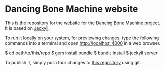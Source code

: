 Dancing Bone Machine website
============================

This is the repository for the [website](http://dancingbonemachine.elsoftwarehamuerto.org) for the Dancing Bone Machine project. It is based on [Jeckyll](http://jeckyllrb.com).

To run it locally on your system, for previewing changes, type the following commands into a terminal and open [http://localhost:4000](http://localhost:4000) in a web browser.

   $ cd path/to/this/repo
   $ gem install bundle
   $ bundle install
   $ jeckyll server

To publish it, simply push tour changes to [this repository](https://github.com/dancing-bone-machine/dancing-bone-machine.github.io.git) using git.
